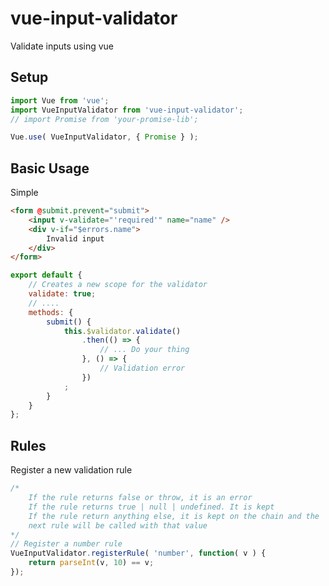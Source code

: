 vue-input-validator
=====================================

Validate inputs using vue

Setup
-------------------------
```js
import Vue from 'vue';
import VueInputValidator from 'vue-input-validator';
// import Promise from 'your-promise-lib';

Vue.use( VueInputValidator, { Promise } );
```

Basic Usage
----------------------

Simple
```html
<form @submit.prevent="submit">
	<input v-validate="'required'" name="name" />
	<div v-if="$errors.name">
		Invalid input
	</div>
</form>
```
```js
export default {
	// Creates a new scope for the validator
	validate: true; 
	// ....
	methods: {
		submit() {
			this.$validator.validate()
				.then(() => {
					// ... Do your thing
				}, () => {
					// Validation error
				})
			;
		}
	}
};
```


Rules
------------------------

Register a new validation rule

```js
/*
	If the rule returns false or throw, it is an error
	If the rule returns true | null | undefined. It is kept
	If the rule return anything else, it is kept on the chain and the 
	next rule will be called with that value
*/
// Register a number rule
VueInputValidator.registerRule( 'number', function( v ) {
    return parseInt(v, 10) == v;
});
```

